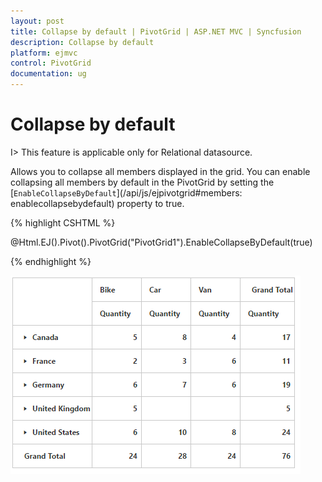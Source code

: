 ```yaml
---
layout: post
title: Collapse by default | PivotGrid | ASP.NET MVC | Syncfusion
description: Collapse by default
platform: ejmvc
control: PivotGrid
documentation: ug
---
```


# Collapse by default

I> This feature is applicable only for Relational datasource.

Allows you to collapse all members displayed in the grid. You can enable collapsing all members by default in the PivotGrid by setting the [`EnableCollapseByDefault`](/api/js/ejpivotgrid#members: enablecollapsebydefault) property to true.

{% highlight CSHTML %}

@Html.EJ().Pivot().PivotGrid("PivotGrid1").EnableCollapseByDefault(true)

{% endhighlight %}

![](Collapse-By-Default_images/Collapse-Members.png)
